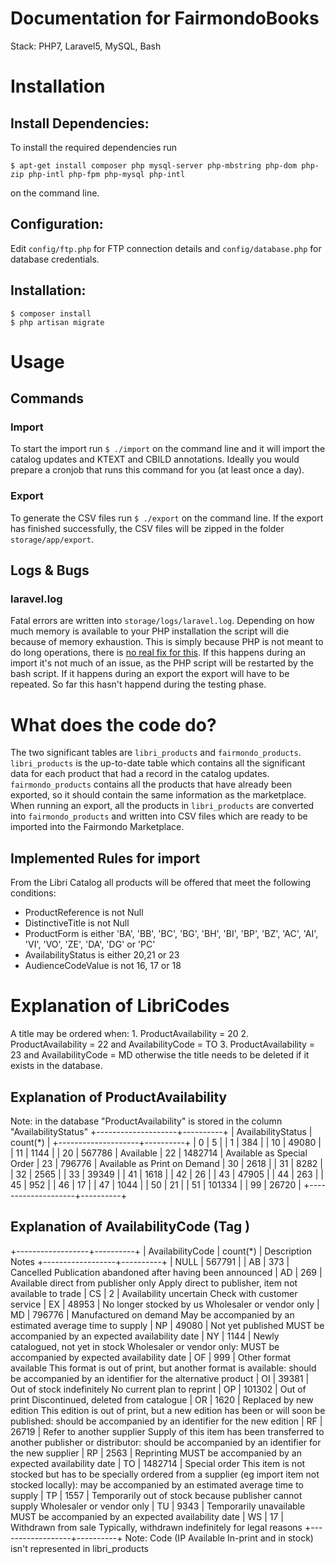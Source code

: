 Documentation for FairmondoBooks
==============================

Stack: PHP7, Laravel5, MySQL, Bash

# Installation

## Install Dependencies:
To install the required dependencies run

    $ apt-get install composer php mysql-server php-mbstring php-dom php-zip php-intl php-fpm php-mysql php-intl

on the command line.

## Configuration:
Edit `config/ftp.php` for FTP connection details and `config/database.php` for database credentials.

## Installation:
    $ composer install
    $ php artisan migrate

# Usage
## Commands
### Import
To start the import run `$ ./import` on the command line and it will import the catalog updates and KTEXT and CBILD annotations. Ideally you would prepare a cronjob that runs this command for you (at least once a day).

### Export
To generate the CSV files run `$ ./export` on the command line.
If the export has finished successfully, the CSV files will be zipped in the folder `storage/app/export`.

## Logs & Bugs
### laravel.log
Fatal errors are written into `storage/logs/laravel.log`. Depending on how much memory is available to your PHP installation the script will die because of memory exhaustion. This is simply because PHP is not meant to do long operations, there is [no real fix for this](https://software-gunslinger.tumblr.com/post/47131406821/php-is-meant-to-die). If this happens during an import it's not much of an issue, as the PHP script will be restarted by the bash script. If it happens during an export the export will have to be repeated. So far this hasn't happend during the testing phase.


# What does the code do?

The two significant tables are `libri_products` and `fairmondo_products`. `libri_products` is the up-to-date table which contains all the significant data for each product that had a record in the catalog updates. `fairmondo_products` contains all the products that have already been exported, so it should contain the same information as the marketplace. When running an export, all the products in `libri_products` are converted into `fairmondo_products` and written into CSV files which are ready to be imported into the Fairmondo Marketplace.

## Implemented Rules for import

From the Libri Catalog all products will be offered that meet the following conditions:

* ProductReference is not Null
* DistinctiveTitle is not Null
* ProductForm is either 'BA', 'BB', 'BC', 'BG', 'BH', 'BI', 'BP', 'BZ', 'AC', 'AI', 'VI', 'VO', 'ZE', 'DA', 'DG' or 'PC'
* AvailabilityStatus is either 20,21 or 23
* AudienceCodeValue is not 16, 17 or 18

# Explanation of LibriCodes

A title may be ordered when:
    1. ProductAvailability = 20
    2. ProductAvailability = 22 and AvailabilityCode = TO
    3. ProductAvailability = 23 and AvailabilityCode = MD
otherwise the title needs to be deleted if it exists in the database.



## Explanation of ProductAvailability

Note: in the database "ProductAvailability" is stored in the column "AvailabilityStatus"
+--------------------+----------+
| AvailabilityStatus | count(*) |
+--------------------+----------+
| 0                  |        5 |
| 1                  |      384 |
| 10                 |    49080 |
| 11                 |     1144 |
| 20                 |   567786 |   Available
| 22                 |  1482714 |   Available as Special Order
| 23                 |   796776 |   Available as Print on Demand
| 30                 |     2618 |
| 31                 |     8282 |
| 32                 |     2565 |
| 33                 |    39349 |
| 41                 |     1618 |
| 42                 |       26 |
| 43                 |    47905 |
| 44                 |      263 |
| 45                 |      952 |
| 46                 |       17 |
| 47                 |     1044 |
| 50                 |       21 |
| 51                 |   101334 |
| 99                 |    26720 |
+--------------------+----------+



## Explanation of AvailabilityCode (Tag <j141>)
+------------------+----------+
| AvailabilityCode | count(*) | Description                             Notes
+------------------+----------+
| NULL             |   567791 | 
| AB               |      373 | Cancelled 	                            Publication abandoned after having been announced
| AD               |      269 | Available direct from publisher only 	Apply direct to publisher, item not available to trade
| CS               |        2 | Availability uncertain 	                Check with customer service
| EX               |    48953 | No longer stocked by us 	            Wholesaler or vendor only
| MD               |   796776 | Manufactured on demand 	                May be accompanied by an estimated average time to supply
| NP               |    49080 | Not yet published 	                    MUST be accompanied by an expected availability date
| NY               |     1144 | Newly catalogued, not yet in stock 	    Wholesaler or vendor only: MUST be accompanied by expected availability date
| OF               |      999 | Other format available 	                This format is out of print, but another format is available: should be accompanied by an identifier for the alternative product
| OI               |    39381 | Out of stock indefinitely 	            No current plan to reprint
| OP               |   101302 | Out of print 	                        Discontinued, deleted from catalogue
| OR               |     1620 | Replaced by new edition 	            This edition is out of print, but a new edition has been or will soon be published: should be accompanied by an identifier for the new edition
| RF               |    26719 | Refer to another supplier 	            Supply of this item has been transferred to another publisher or distributor: should be accompanied by an identifier for the new supplier
| RP               |     2563 | Reprinting 	                            MUST be accompanied by an expected availability date
| TO               |  1482714 | Special order 	                        This item is not stocked but has to be specially ordered from a supplier (eg import item not stocked locally): may be accompanied by an estimated average time to supply
| TP               |     1557 | Temporarily out of stock because publisher cannot supply 	Wholesaler or vendor only
| TU               |     9343 | Temporarily unavailable 	            MUST be accompanied by an expected availability date
| WS               |       17 | Withdrawn from sale 	                Typically, withdrawn indefinitely for legal reasons
+------------------+----------+
Note: Code (IP 	Available 	In-print and in stock) isn't represented in libri_products


